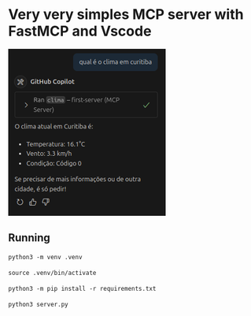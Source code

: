 # Very very simples MCP server with FastMCP and Vscode

![](img/example.png)

## Running

```shell
python3 -m venv .venv

source .venv/bin/activate

python3 -m pip install -r requirements.txt

python3 server.py
```
